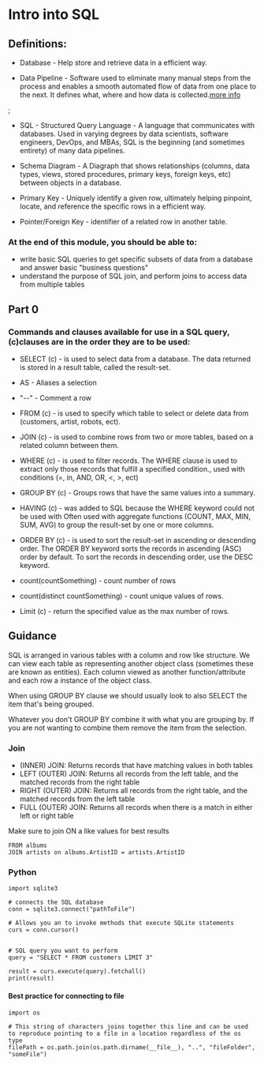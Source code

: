 # Intro into SQL


## Definitions:
* Database - Help store and retrieve data in a efficient way.

* Data Pipeline - Software used to eliminate many manual steps from the process and enables a smooth automated flow of data from one place to the next. It defines what, where and how data is collected.[more info](https://www.alooma.com/blog/what-is-a-data-pipeline)

;

* SQL - Structured Query Language - A language that communicates with databases. Used in varying degrees by data scientists, software engineers, DevOps, and MBAs, SQL is the beginning (and sometimes entirety) of many data pipelines.

* Schema Diagram - A Diagraph that shows relationships (columns, data types, views, stored procedures, primary keys, foreign keys, etc) between objects in a database.

* Primary Key - Uniquely identify a given row, ultimately helping pinpoint, locate, and reference the specific rows in a efficient way.

* Pointer/Foreign Key - identifier of a related row in another table.



### At the end of this module, you should be able to:
* write basic SQL queries to get specific subsets of data from a database and answer basic "business questions"
* understand the purpose of SQL join, and perform joins to access data from multiple tables

## Part 0
### Commands and clauses available for use in a SQL query, (c)clauses are in the order they are to be used:
* SELECT (c) - is used to select data from a database. The data returned is stored in a result table, called the result-set.

* AS - Aliases a selection

* "--" - Comment a row

* FROM (c) - is used to specify which table to select or delete data from (customers, artist, robots, ect).

* JOIN (c) - is used to combine rows from two or more tables, based on a related column between them.

* WHERE (c) - is used to filter records. The WHERE clause is used to extract only those records that fulfill a specified condition., used with conditions (=, in, AND, OR, <, >, ect) 

* GROUP BY (c) - Groups rows that have the same values into a summary.

* HAVING (c) - was added to SQL because the WHERE keyword could not be used with Often used with aggregate functions (COUNT, MAX, MIN, SUM, AVG) to group the result-set by one or more columns.

* ORDER BY (c) - is used to sort the result-set in ascending or descending order. The ORDER BY keyword sorts the records in ascending (ASC) order by default. To sort the records in descending order, use the DESC keyword.

* count(countSomething) - count number of rows

* count(distinct countSomething) - count unique values of rows.

* Limit (c) - return the specified value as the max number of rows.

## Guidance
SQL is arranged in various tables with a column and row like structure. We can view each table as representing another object class (sometimes these are known as entities). Each column viewed as another function/attribute and each row a instance of the object class.

When using GROUP BY clause we should usually look to also SELECT the item that's being grouped.

Whatever you don't GROUP BY combine it with what you are grouping by. If you are not wanting to combine them remove the item from the selection.

### Join
* (INNER) JOIN: Returns records that have matching values in both tables
* LEFT (OUTER) JOIN: Returns all records from the left table, and the matched records from the right table
* RIGHT (OUTER) JOIN: Returns all records from the right table, and the matched records from the left table
* FULL (OUTER) JOIN: Returns all records when there is a match in either left or right table

Make sure to join ON a like values for best  results
```SELECT *
FROM albums
JOIN artists on albums.ArtistID = artists.ArtistID
```

### Python

```# When working with sqlite3
import sqlite3

# connects the SQL database
conn = sqlite3.connect("pathToFile") 

# Allows you an to invoke methods that execute SQLite statements
curs = conn.cursor()


# SQL query you want to perform
query = "SELECT * FROM customers LIMIT 3"

result = curs.execute(query).fetchall()
print(result)
```

#### Best practice for connecting to file
```# interact with os
import os

# This string of characters joins together this line and can be used to reproduce pointing to a file in a location regardless of the os type
filePath = os.path.join(os.path.dirname(__file__), "..", "fileFolder", "someFile")
```
